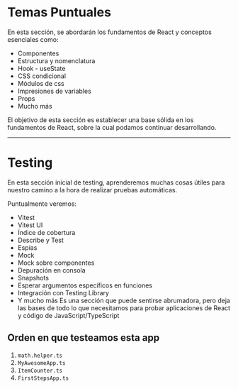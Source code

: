 # Temas Puntuales

En esta sección, se abordarán los fundamentos de React y conceptos esenciales como:

- Componentes
- Estructura y nomenclatura
- Hook - useState
- CSS condicional
- Módulos de css
- Impresiones de variables
- Props
- Mucho más

El objetivo de esta sección es establecer una base sólida en los fundamentos de React, sobre la cual podamos continuar desarrollando.

---

# Testing

En esta sección inicial de testing, aprenderemos muchas cosas útiles para nuestro camino a la hora de realizar pruebas automáticas.

Puntualmente veremos:

- Vitest
- Vitest UI
- Índice de cobertura
- Describe y Test
- Espías
- Mock
- Mock sobre componentes
- Depuración en consola
- Snapshots
- Esperar argumentos específicos en funciones
- Integración con Testing Library
- Y mucho más
  Es una sección que puede sentirse abrumadora, pero deja las bases de todo lo que necesitamos para probar aplicaciones de React y código de JavaScript/TypeScript

## Orden en que testeamos esta app

1. `math.helper.ts`
2. `MyAwesomeApp.ts`
3. `ItemCounter.ts`
4. `FirstStepsApp.ts`
